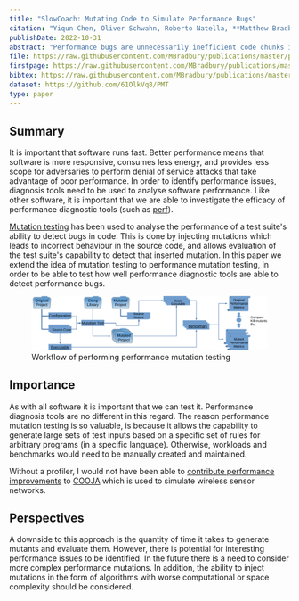 ```yaml
---
title: "SlowCoach: Mutating Code to Simulate Performance Bugs"
citation: "Yiqun Chen, Oliver Schwahn, Roberto Natella, **Matthew Bradbury**, and Neeraj Suri. SlowCoach: Mutating Code to Simulate Performance Bugs. In *The 33rd IEEE International Symposium on Software Reliability Engineering*. Charlotte, North Carolina, USA, 31 October – 3 November 2022."
publishDate: 2022-10-31
abstract: "Performance bugs are unnecessarily inefficient code chunks in software codebases that cause prolonged execution times and degraded computational resource utilization. For performance bug diagnostics, tools that aid in the identification of said bugs, such as benchmarks and profilers, are commonly employed. However, due to factors such as insufficient workloads or ineffective benchmarks, software defects related to code inefficiencies are inherently difficult to diagnose. Hence, the capabilities of performance bug diagnostic tools are limited and performance bug instances may be missed. Traditional mutation testing (MT) is a technique for quantifying a test suite's ability to find functional bugs by mutating the code of the test subject. Similarly, we adopt performance mutation testing (PMT) to evaluate performance bug diagnostic tools and identify where improvements need to be made to a performance testing methodology. We carefully investigate the different performance bug fault models and how synthesized performance bugs based on these models can evaluate benchmarks and workload selection to help improve performance diagnostics. In this paper, we present the design of our PMT framework, SlowCoach, and evaluate it with over 1600 mutants from 4 real-world software projects."
file: https://raw.githubusercontent.com/MBradbury/publications/master/papers/ISSRE2022.pdf
firstpage: https://raw.githubusercontent.com/MBradbury/publications/master/firstpages/ISSRE2022.svg
bibtex: https://raw.githubusercontent.com/MBradbury/publications/master/bibtex/Chen_2022_SlowCoach_MutatingCode.bib
dataset: https://github.com/61OlkVq8/PMT
type: paper
---
```


## Summary

It is important that software runs fast. Better performance means that software is more responsive, consumes less energy, and provides less scope for adversaries to perform denial of service attacks that take advantage of poor performance. In order to identify performance issues, diagnosis tools need to be used to analyse software performance. Like other software, it is important that we are able to investigate the efficacy of performance diagnostic tools (such as [perf](https://perf.wiki.kernel.org/index.php/Main_Page)).

[Mutation testing](https://ieeexplore.ieee.org/abstract/document/5487526) has been used to analyse the performance of a test suite's ability to detect bugs in code. This is done by injecting mutations which leads to incorrect behaviour in the source code, and allows evaluation of the test suite's capability to detect that inserted mutation. In this paper we extend the idea of mutation testing to performance mutation testing, in order to be able to test how well performance diagnostic tools are able to detect performance bugs.

<!-- readmore -->

<figure>
    <img src="/images/arch4-crop.svg" alt="Diagram showing the tasks to perform performance mutation testing, including using a mutation tool on source code to generate mutants which are then compiled and benchmarked, before finally being compared against the performance of the unmutated executable." />
    <figcaption>
    Workflow of performing performance mutation testing
    </figcaption>
</figure>

## Importance

As with all software it is important that we can test it. Performance diagnosis tools are no different in this regard. The reason performance mutation testing is so valuable, is because it allows the capability to generate large sets of test inputs based on a specific set of rules for arbitrary programs (in a specific language). Otherwise, workloads and benchmarks would need to be manually created and maintained.

Without a profiler, I would not have been able to [contribute performance improvements](https://github.com/contiki-ng/cooja/pull/25) to [COOJA](https://github.com/contiki-ng/cooja) which is used to simulate wireless sensor networks.

## Perspectives

A downside to this approach is the quantity of time it takes to generate mutants and evaluate them. However, there is potential for interesting performance issues to be identified. In the future there is a need to consider more complex performance mutations. In addition, the ability to inject mutations in the form of algorithms with worse computational or space complexity should be considered.
